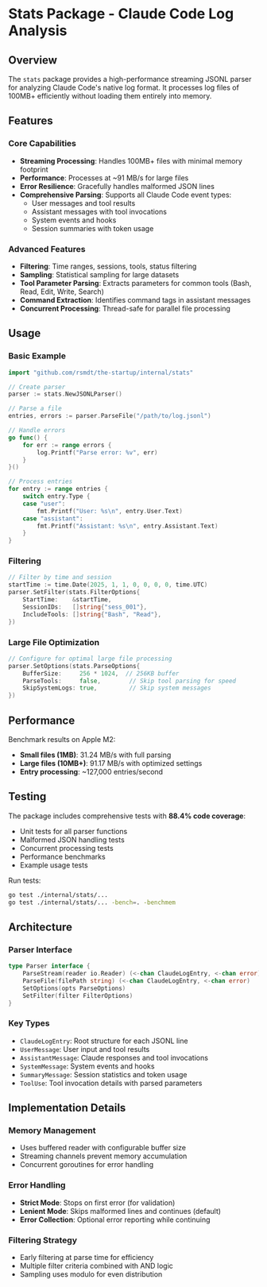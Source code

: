 # Stats Package - Claude Code Log Analysis

## Overview

The `stats` package provides a high-performance streaming JSONL parser for analyzing Claude Code's native log format. It processes log files of 100MB+ efficiently without loading them entirely into memory.

## Features

### Core Capabilities
- **Streaming Processing**: Handles 100MB+ files with minimal memory footprint
- **Performance**: Processes at ~91 MB/s for large files
- **Error Resilience**: Gracefully handles malformed JSON lines
- **Comprehensive Parsing**: Supports all Claude Code event types:
  - User messages and tool results
  - Assistant messages with tool invocations
  - System events and hooks
  - Session summaries with token usage

### Advanced Features
- **Filtering**: Time ranges, sessions, tools, status filtering
- **Sampling**: Statistical sampling for large datasets
- **Tool Parameter Parsing**: Extracts parameters for common tools (Bash, Read, Edit, Write, Search)
- **Command Extraction**: Identifies command tags in assistant messages
- **Concurrent Processing**: Thread-safe for parallel file processing

## Usage

### Basic Example

```go
import "github.com/rsmdt/the-startup/internal/stats"

// Create parser
parser := stats.NewJSONLParser()

// Parse a file
entries, errors := parser.ParseFile("/path/to/log.jsonl")

// Handle errors
go func() {
    for err := range errors {
        log.Printf("Parse error: %v", err)
    }
}()

// Process entries
for entry := range entries {
    switch entry.Type {
    case "user":
        fmt.Printf("User: %s\n", entry.User.Text)
    case "assistant":
        fmt.Printf("Assistant: %s\n", entry.Assistant.Text)
    }
}
```

### Filtering

```go
// Filter by time and session
startTime := time.Date(2025, 1, 1, 0, 0, 0, 0, time.UTC)
parser.SetFilter(stats.FilterOptions{
    StartTime:    &startTime,
    SessionIDs:   []string{"sess_001"},
    IncludeTools: []string{"Bash", "Read"},
})
```

### Large File Optimization

```go
// Configure for optimal large file processing
parser.SetOptions(stats.ParseOptions{
    BufferSize:     256 * 1024,  // 256KB buffer
    ParseTools:     false,        // Skip tool parsing for speed
    SkipSystemLogs: true,         // Skip system messages
})
```

## Performance

Benchmark results on Apple M2:
- **Small files (1MB)**: 31.24 MB/s with full parsing
- **Large files (10MB+)**: 91.17 MB/s with optimized settings
- **Entry processing**: ~127,000 entries/second

## Testing

The package includes comprehensive tests with **88.4% code coverage**:
- Unit tests for all parser functions
- Malformed JSON handling tests
- Concurrent processing tests
- Performance benchmarks
- Example usage tests

Run tests:
```bash
go test ./internal/stats/...
go test ./internal/stats/... -bench=. -benchmem
```

## Architecture

### Parser Interface
```go
type Parser interface {
    ParseStream(reader io.Reader) (<-chan ClaudeLogEntry, <-chan error)
    ParseFile(filePath string) (<-chan ClaudeLogEntry, <-chan error)
    SetOptions(opts ParseOptions)
    SetFilter(filter FilterOptions)
}
```

### Key Types
- `ClaudeLogEntry`: Root structure for each JSONL line
- `UserMessage`: User input and tool results
- `AssistantMessage`: Claude responses and tool invocations
- `SystemMessage`: System events and hooks
- `SummaryMessage`: Session statistics and token usage
- `ToolUse`: Tool invocation details with parsed parameters

## Implementation Details

### Memory Management
- Uses buffered reader with configurable buffer size
- Streaming channels prevent memory accumulation
- Concurrent goroutines for error handling

### Error Handling
- **Strict Mode**: Stops on first error (for validation)
- **Lenient Mode**: Skips malformed lines and continues (default)
- **Error Collection**: Optional error reporting while continuing

### Filtering Strategy
- Early filtering at parse time for efficiency
- Multiple filter criteria combined with AND logic
- Sampling uses modulo for even distribution